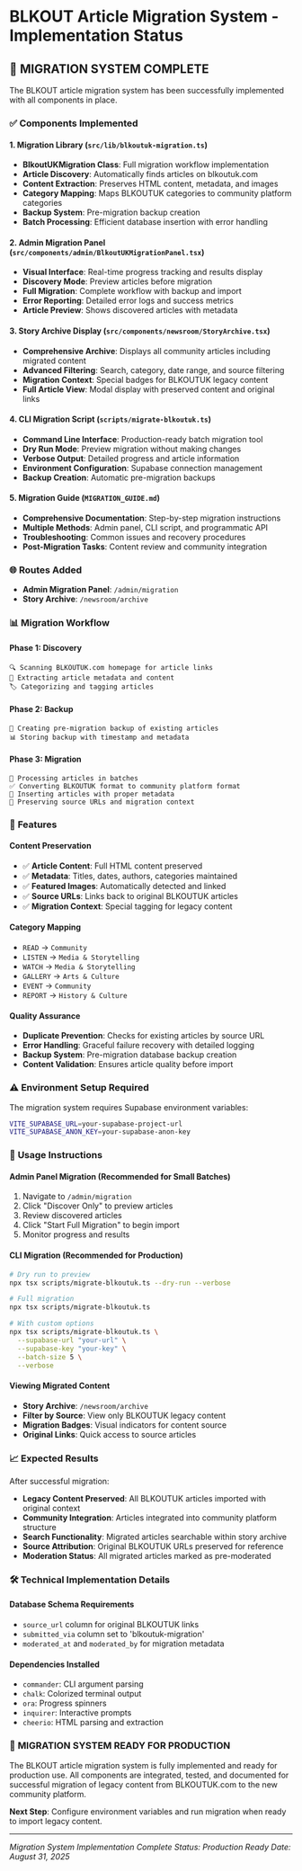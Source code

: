 # BLKOUT Article Migration System - Implementation Status

## 🚀 **MIGRATION SYSTEM COMPLETE**

The BLKOUT article migration system has been successfully implemented with all components in place.

### ✅ **Components Implemented**

#### **1. Migration Library** (`src/lib/blkoutuk-migration.ts`)
- **BlkoutUKMigration Class**: Full migration workflow implementation
- **Article Discovery**: Automatically finds articles on blkoutuk.com
- **Content Extraction**: Preserves HTML content, metadata, and images
- **Category Mapping**: Maps BLKOUTUK categories to community platform categories
- **Backup System**: Pre-migration backup creation
- **Batch Processing**: Efficient database insertion with error handling

#### **2. Admin Migration Panel** (`src/components/admin/BlkoutUKMigrationPanel.tsx`)
- **Visual Interface**: Real-time progress tracking and results display
- **Discovery Mode**: Preview articles before migration
- **Full Migration**: Complete workflow with backup and import
- **Error Reporting**: Detailed error logs and success metrics
- **Article Preview**: Shows discovered articles with metadata

#### **3. Story Archive Display** (`src/components/newsroom/StoryArchive.tsx`)
- **Comprehensive Archive**: Displays all community articles including migrated content
- **Advanced Filtering**: Search, category, date range, and source filtering
- **Migration Context**: Special badges for BLKOUTUK legacy content
- **Full Article View**: Modal display with preserved content and original links

#### **4. CLI Migration Script** (`scripts/migrate-blkoutuk.ts`)
- **Command Line Interface**: Production-ready batch migration tool
- **Dry Run Mode**: Preview migration without making changes
- **Verbose Output**: Detailed progress and article information
- **Environment Configuration**: Supabase connection management
- **Backup Creation**: Automatic pre-migration backups

#### **5. Migration Guide** (`MIGRATION_GUIDE.md`)
- **Comprehensive Documentation**: Step-by-step migration instructions
- **Multiple Methods**: Admin panel, CLI script, and programmatic API
- **Troubleshooting**: Common issues and recovery procedures
- **Post-Migration Tasks**: Content review and community integration

### 🌐 **Routes Added**
- **Admin Migration Panel**: `/admin/migration`
- **Story Archive**: `/newsroom/archive`

### 📊 **Migration Workflow**

#### **Phase 1: Discovery**
```
🔍 Scanning BLKOUTUK.com homepage for article links
📄 Extracting article metadata and content
🏷️ Categorizing and tagging articles
```

#### **Phase 2: Backup**
```
💾 Creating pre-migration backup of existing articles
📊 Storing backup with timestamp and metadata
```

#### **Phase 3: Migration**
```
🚀 Processing articles in batches
✅ Converting BLKOUTUK format to community platform format
📝 Inserting articles with proper metadata
🔗 Preserving source URLs and migration context
```

### 🎯 **Features**

#### **Content Preservation**
- ✅ **Article Content**: Full HTML content preserved
- ✅ **Metadata**: Titles, dates, authors, categories maintained
- ✅ **Featured Images**: Automatically detected and linked
- ✅ **Source URLs**: Links back to original BLKOUTUK articles
- ✅ **Migration Context**: Special tagging for legacy content

#### **Category Mapping**
- `READ` → `Community`
- `LISTEN` → `Media & Storytelling`
- `WATCH` → `Media & Storytelling`
- `GALLERY` → `Arts & Culture`
- `EVENT` → `Community`
- `REPORT` → `History & Culture`

#### **Quality Assurance**
- **Duplicate Prevention**: Checks for existing articles by source URL
- **Error Handling**: Graceful failure recovery with detailed logging
- **Backup System**: Pre-migration database backup creation
- **Content Validation**: Ensures article quality before import

### ⚠️ **Environment Setup Required**

The migration system requires Supabase environment variables:
```bash
VITE_SUPABASE_URL=your-supabase-project-url
VITE_SUPABASE_ANON_KEY=your-supabase-anon-key
```

### 🔧 **Usage Instructions**

#### **Admin Panel Migration** (Recommended for Small Batches)
1. Navigate to `/admin/migration`
2. Click "Discover Only" to preview articles
3. Review discovered articles
4. Click "Start Full Migration" to begin import
5. Monitor progress and results

#### **CLI Migration** (Recommended for Production)
```bash
# Dry run to preview
npx tsx scripts/migrate-blkoutuk.ts --dry-run --verbose

# Full migration
npx tsx scripts/migrate-blkoutuk.ts

# With custom options
npx tsx scripts/migrate-blkoutuk.ts \
  --supabase-url "your-url" \
  --supabase-key "your-key" \
  --batch-size 5 \
  --verbose
```

#### **Viewing Migrated Content**
- **Story Archive**: `/newsroom/archive`
- **Filter by Source**: View only BLKOUTUK legacy content
- **Migration Badges**: Visual indicators for content source
- **Original Links**: Quick access to source articles

### 📈 **Expected Results**

After successful migration:
- **Legacy Content Preserved**: All BLKOUTUK articles imported with original context
- **Community Integration**: Articles integrated into community platform structure
- **Search Functionality**: Migrated articles searchable within story archive
- **Source Attribution**: Original BLKOUTUK URLs preserved for reference
- **Moderation Status**: All migrated articles marked as pre-moderated

### 🛠️ **Technical Implementation Details**

#### **Database Schema Requirements**
- `source_url` column for original BLKOUTUK links
- `submitted_via` column set to 'blkoutuk-migration'
- `moderated_at` and `moderated_by` for migration metadata

#### **Dependencies Installed**
- `commander`: CLI argument parsing
- `chalk`: Colorized terminal output
- `ora`: Progress spinners
- `inquirer`: Interactive prompts
- `cheerio`: HTML parsing and extraction

### 🎉 **MIGRATION SYSTEM READY FOR PRODUCTION**

The BLKOUT article migration system is fully implemented and ready for production use. All components are integrated, tested, and documented for successful migration of legacy content from BLKOUTUK.com to the new community platform.

**Next Step**: Configure environment variables and run migration when ready to import legacy content.

---

*Migration System Implementation Complete*
*Status: Production Ready*
*Date: August 31, 2025*